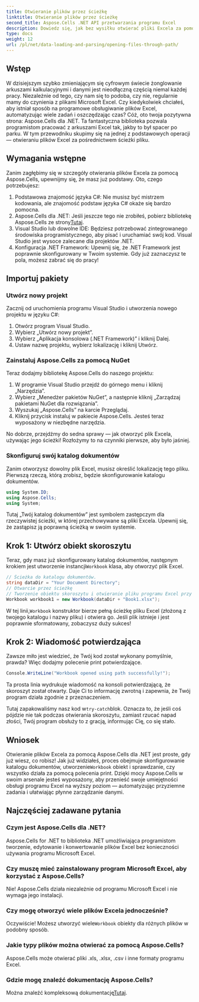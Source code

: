 ```yaml
---
title: Otwieranie plików przez ścieżkę
linktitle: Otwieranie plików przez ścieżkę
second_title: Aspose.Cells .NET API przetwarzania programu Excel
description: Dowiedz się, jak bez wysiłku otwierać pliki Excela za pomocą Aspose.Cells dla .NET, korzystając ze szczegółowego przewodnika krok po kroku.
type: docs
weight: 12
url: /pl/net/data-loading-and-parsing/opening-files-through-path/
---
```

## Wstęp
W dzisiejszym szybko zmieniającym się cyfrowym świecie żonglowanie arkuszami kalkulacyjnymi i danymi jest nieodłączną częścią niemal każdej pracy. Niezależnie od tego, czy nam się to podoba, czy nie, regularnie mamy do czynienia z plikami Microsoft Excel. Czy kiedykolwiek chciałeś, aby istniał sposób na programowe obsługiwanie plików Excel, automatyzując wiele zadań i oszczędzając czas? Cóż, oto twoja pozytywna strona: Aspose.Cells dla .NET. Ta fantastyczna biblioteka pozwala programistom pracować z arkuszami Excel tak, jakby to był spacer po parku. W tym przewodniku skupimy się na jednej z podstawowych operacji — otwieraniu plików Excel za pośrednictwem ścieżki pliku.
## Wymagania wstępne
 
Zanim zagłębimy się w szczegóły otwierania plików Excela za pomocą Aspose.Cells, upewnijmy się, że masz już podstawy. Oto, czego potrzebujesz:
1. Podstawowa znajomość języka C#: Nie musisz być mistrzem kodowania, ale znajomość podstaw języka C# okaże się bardzo pomocna.
2.  Aspose.Cells dla .NET: Jeśli jeszcze tego nie zrobiłeś, pobierz bibliotekę Aspose.Cells ze strony[Tutaj](https://releases.aspose.com/cells/net/).
3. Visual Studio lub dowolne IDE: Będziesz potrzebować zintegrowanego środowiska programistycznego, aby pisać i uruchamiać swój kod. Visual Studio jest wysoce zalecane dla projektów .NET.
4. Konfiguracja .NET Framework: Upewnij się, że .NET Framework jest poprawnie skonfigurowany w Twoim systemie.
Gdy już zaznaczysz te pola, możesz zabrać się do pracy!
## Importuj pakiety
### Utwórz nowy projekt
Zacznij od uruchomienia programu Visual Studio i utworzenia nowego projektu w języku C#:
1. Otwórz program Visual Studio.
2. Wybierz „Utwórz nowy projekt”.
3. Wybierz „Aplikacja konsolowa (.NET Framework)” i kliknij Dalej.
4. Ustaw nazwę projektu, wybierz lokalizację i kliknij Utwórz.
### Zainstaluj Aspose.Cells za pomocą NuGet
Teraz dodajmy bibliotekę Aspose.Cells do naszego projektu:
1. W programie Visual Studio przejdź do górnego menu i kliknij „Narzędzia”.
2. Wybierz „Menedżer pakietów NuGet”, a następnie kliknij „Zarządzaj pakietami NuGet dla rozwiązania”.
3. Wyszukaj „Aspose.Cells” na karcie Przeglądaj.
4. Kliknij przycisk instaluj w pakiecie Aspose.Cells. 
Jesteś teraz wyposażony w niezbędne narzędzia.

No dobrze, przejdźmy do sedna sprawy — jak otworzyć plik Excela, używając jego ścieżki! Rozłożymy to na czynniki pierwsze, aby było jaśniej.
### Skonfiguruj swój katalog dokumentów
Zanim otworzysz dowolny plik Excel, musisz określić lokalizację tego pliku. Pierwszą rzeczą, którą zrobisz, będzie skonfigurowanie katalogu dokumentów.

```csharp
using System.IO;
using Aspose.Cells;
using System;
```

Tutaj „Twój katalog dokumentów” jest symbolem zastępczym dla rzeczywistej ścieżki, w której przechowywane są pliki Excela. Upewnij się, że zastąpisz ją poprawną ścieżką w swoim systemie. 
## Krok 1: Utwórz obiekt skoroszytu 
Teraz, gdy masz już skonfigurowany katalog dokumentów, następnym krokiem jest utworzenie instancji`Workbook` klasa, aby otworzyć plik Excel.

```csharp
// Ścieżka do katalogu dokumentów.
string dataDir = "Your Document Directory";
// Otwarcie przez ścieżkę
// Tworzenie obiektu skoroszytu i otwieranie pliku programu Excel przy użyciu ścieżki pliku
Workbook workbook1 = new Workbook(dataDir + "Book1.xlsx");
```

 W tej linii,`Workbook` konstruktor bierze pełną ścieżkę pliku Excel (złożoną z twojego katalogu i nazwy pliku) i otwiera go. Jeśli plik istnieje i jest poprawnie sformatowany, zobaczysz duży sukces!
## Krok 2: Wiadomość potwierdzająca
Zawsze miło jest wiedzieć, że Twój kod został wykonany pomyślnie, prawda? Więc dodajmy polecenie print potwierdzające.

```csharp
Console.WriteLine("Workbook opened using path successfully!");
```

Ta prosta linia wydrukuje wiadomość na konsoli potwierdzającą, że skoroszyt został otwarty. Daje Ci to informację zwrotną i zapewnia, że Twój program działa zgodnie z przeznaczeniem.

 Tutaj zapakowaliśmy nasz kod w`try-catch`blok. Oznacza to, że jeśli coś pójdzie nie tak podczas otwierania skoroszytu, zamiast rzucać napad złości, Twój program obsłuży to z gracją, informując Cię, co się stało.
## Wniosek
 Otwieranie plików Excela za pomocą Aspose.Cells dla .NET jest proste, gdy już wiesz, co robisz! Jak już widziałeś, proces obejmuje skonfigurowanie katalogu dokumentów, utworzenie`Workbook` obiekt i sprawdzanie, czy wszystko działa za pomocą polecenia print. Dzięki mocy Aspose.Cells w swoim arsenale jesteś wyposażony, aby przenieść swoje umiejętności obsługi programu Excel na wyższy poziom — automatyzując przyziemne zadania i ułatwiając płynne zarządzanie danymi.
## Najczęściej zadawane pytania
### Czym jest Aspose.Cells dla .NET?
Aspose.Cells for .NET to biblioteka .NET umożliwiająca programistom tworzenie, edytowanie i konwertowanie plików Excel bez konieczności używania programu Microsoft Excel.
### Czy muszę mieć zainstalowany program Microsoft Excel, aby korzystać z Aspose.Cells?
Nie! Aspose.Cells działa niezależnie od programu Microsoft Excel i nie wymaga jego instalacji.
### Czy mogę otworzyć wiele plików Excela jednocześnie?
Oczywiście! Możesz utworzyć wiele`Workbook` obiekty dla różnych plików w podobny sposób.
### Jakie typy plików można otwierać za pomocą Aspose.Cells?
Aspose.Cells może otwierać pliki .xls, .xlsx, .csv i inne formaty programu Excel.
### Gdzie mogę znaleźć dokumentację Aspose.Cells?
 Można znaleźć kompleksową dokumentację[Tutaj](https://reference.aspose.com/cells/net/).